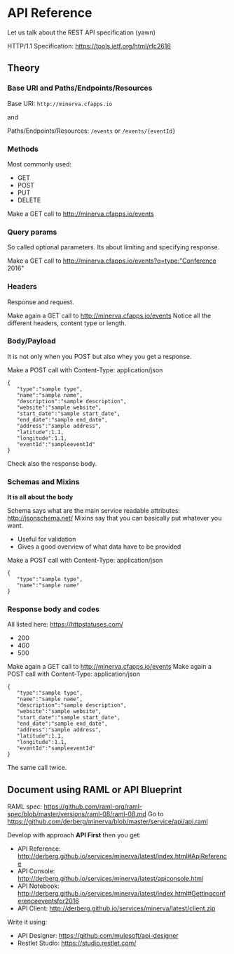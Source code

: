 # API Reference

Let us talk about the REST API specification (yawn)

HTTP/1.1 Specification: https://tools.ietf.org/html/rfc2616

## Theory

### Base URI and Paths/Endpoints/Resources

Base URI: `http://minerva.cfapps.io`

and

Paths/Endpoints/Resources: `/events` or `/events/{eventId}`

### Methods

Most commonly used:
- GET
- POST
- PUT
- DELETE

Make a GET call to http://minerva.cfapps.io/events

### Query params

So called optional parameters.
Its about limiting and specifying response.

Make a GET call to http://minerva.cfapps.io/events?q=type:"Conference 2016"

### Headers

Response and request.

Make again a GET call to http://minerva.cfapps.io/events
Notice all the different headers, content type or length.

### Body/Payload

It is not only when you POST but also whey you get a response.

Make a POST call with Content-Type: application/json
```
{  
   "type":"sample type",
   "name":"sample name",
   "description":"sample description",
   "website":"sample website",
   "start_date":"sample start_date",
   "end_date":"sample end_date",
   "address":"sample address",
   "latitude":1.1,
   "longitude":1.1,
   "eventId":"sampleeventId"
}
```

Check also the response body.

### Schemas and Mixins

**It is all about the body**

Schema says what are the main service readable attributes: http://jsonschema.net/
Mixins say that you can basically put whatever you want.

- Useful for validation
- Gives a good overview of what data have to be provided

Make a POST call with Content-Type: application/json
```
{  
   "type":"sample type",
   "name":"sample name"
}
```

### Response body and codes

All listed here: https://httpstatuses.com/

- 200
- 400
- 500

Make again a GET call to http://minerva.cfapps.io/events
Make again a POST call with Content-Type: application/json
```
{  
   "type":"sample type",
   "name":"sample name",
   "description":"sample description",
   "website":"sample website",
   "start_date":"sample start_date",
   "end_date":"sample end_date",
   "address":"sample address",
   "latitude":1.1,
   "longitude":1.1,
   "eventId":"sampleeventId"
}
```

The same call twice.

## Document using RAML or API Blueprint

RAML spec: https://github.com/raml-org/raml-spec/blob/master/versions/raml-08/raml-08.md
Go to https://github.com/derberg/minerva/blob/master/service/api/api.raml

Develop with approach **API First** then you get:
- API Reference: http://derberg.github.io/services/minerva/latest/index.html#ApiReference
- API Console: http://derberg.github.io/services/minerva/latest/apiconsole.html
- API Notebook: http://derberg.github.io/services/minerva/latest/index.html#Gettingconferenceeventsfor2016
- API Client: http://derberg.github.io/services/minerva/latest/client.zip

Write it using:
- API Designer: https://github.com/mulesoft/api-designer
- Restlet Studio: https://studio.restlet.com/
